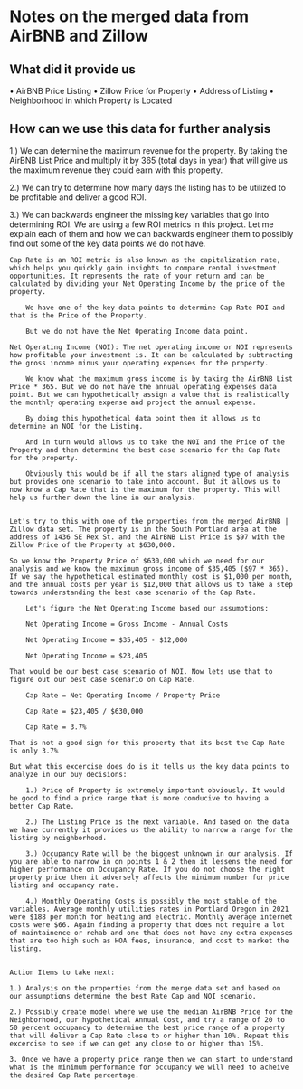 
# Notes on the merged data from AirBNB and Zillow

## What did it provide us

• AirBNB Price Listing
• Zillow Price for Property
• Address of Listing
• Neighborhood in which Property is Located

## How can we use this data for further analysis

1.) We can determine the maximum revenue for the property. By taking the AirBNB List Price and multiply it by 365 (total days in year) that will give us the maximum revenue they could earn with this property.

2.) We can try to determine how many days the listing has to be utilized to be profitable and deliver a good ROI.

3.) We can backwards engineer the missing key variables that go into determining ROI. We are using a few ROI metrics in this project. Let me explain each of them and how we can backwards engineer them to possibly find out some of the key data points we do not have.

    Cap Rate is an ROI metric is also known as the capitalization rate, which helps you quickly gain insights to compare rental investment opportunities. It represents the rate of your return and can be calculated by dividing your Net Operating Income by the price of the property.

        We have one of the key data points to determine Cap Rate ROI and that is the Price of the Property.

        But we do not have the Net Operating Income data point.

    Net Operating Income (NOI): The net operating income or NOI represents how profitable your investment is. It can be calculated by subtracting the gross income minus your operating expenses for the property.

        We know what the maximum gross income is by taking the AirBNB List Price * 365. But we do not have the annual operating expenses data point. But we can hypothetically assign a value that is realistically the monthly operating expense and project the annual expense.

        By doing this hypothetical data point then it allows us to determine an NOI for the Listing. 

        And in turn would allows us to take the NOI and the Price of the Property and then determine the best case scenario for the Cap Rate for the property.

        Obviously this would be if all the stars aligned type of analysis but provides one scenario to take into account. But it allows us to now know a Cap Rate that is the maximum for the property. This will help us further down the line in our analysis.


    Let's try to this with one of the properties from the merged AirBNB | Zillow data set. The property is in the South Portland area at the address of 1436 SE Rex St. and the AirBNB List Price is $97 with the Zillow Price of the Property at $630,000.

    So we know the Property Price of $630,000 which we need for our analysis and we know the maximum gross income of $35,405 ($97 * 365). If we say the hypothetical estimated monthly cost is $1,000 per month, and the annual costs per year is $12,000 that allows us to take a step towards understanding the best case scenario of the Cap Rate.

        Let's figure the Net Operating Income based our assumptions:

        Net Operating Income = Gross Income - Annual Costs

        Net Operating Income = $35,405 - $12,000

        Net Operating Income = $23,405

    That would be our best case scenario of NOI. Now lets use that to figure out our best case scenario on Cap Rate.

        Cap Rate = Net Operating Income / Property Price

        Cap Rate = $23,405 / $630,000

        Cap Rate = 3.7%

    That is not a good sign for this property that its best the Cap Rate is only 3.7%

    But what this excercise does do is it tells us the key data points to analyze in our buy decisions:

        1.) Price of Property is extremely important obviously. It would be good to find a price range that is more conducive to having a better Cap Rate.

        2.) The Listing Price is the next variable. And based on the data we have currently it provides us the ability to narrow a range for the listing by neighborhood.

        3.) Occupancy Rate will be the biggest unknown in our analysis. If you are able to narrow in on points 1 & 2 then it lessens the need for higher performance on Occupancy Rate. If you do not choose the right property price then it adversely affects the minimum number for price listing and occupancy rate.

        4.) Monthly Operating Costs is possibly the most stable of the variables. Average monthly utilities rates in Portland Oregon in 2021 were $188 per month for heating and electric. Monthly average internet costs were $66. Again finding a property that does not require a lot of maintainence or rehab and one that does not have any extra expenses that are too high such as HOA fees, insurance, and cost to market the listing.

    
    Action Items to take next:

    1.) Analysis on the properties from the merge data set and based on our assumptions determine the best Rate Cap and NOI scenario.

    2.) Possibly create model where we use the median AirBNB Price for the Neighborhood, our hypothetical Annual Cost, and try a range of 20 to 50 percent occupancy to determine the best price range of a property that will deliver a Cap Rate close to or higher than 10%. Repeat this excercise to see if we can get any close to or higher than 15%.

    3. Once we have a property price range then we can start to understand what is the minimum performance for occupancy we will need to acheive the desired Cap Rate percentage.

    







